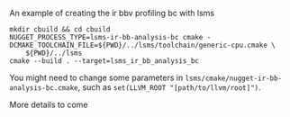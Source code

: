 An example of creating the ir bbv profiling bc with lsms

```
mkdir cbuild && cd cbuild
NUGGET_PROCESS_TYPE=lsms-ir-bb-analysis-bc cmake -DCMAKE_TOOLCHAIN_FILE=${PWD}/../lsms/toolchain/generic-cpu.cmake \
    ${PWD}/../lsms
cmake --build . --target=lsms_ir_bb_analysis_bc
```

You might need to change some parameters in `lsms/cmake/nugget-ir-bb-analysis-bc.cmake`, such as `set(LLVM_ROOT "[path/to/llvm/root]")`.

More details to come
